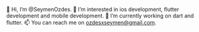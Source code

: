 👋 Hi, I’m @SeymenOzdes.
👀 I’m interested in ios development, flutter development and mobile development.
🌱 I’m currently working on dart and flutter.
📫 You can reach me on ozdesxseymen@gmail.com.

